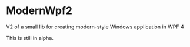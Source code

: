 # ModernWpf2
V2 of a small lib for creating modern-style Windows application in WPF 4

This is still in alpha.
